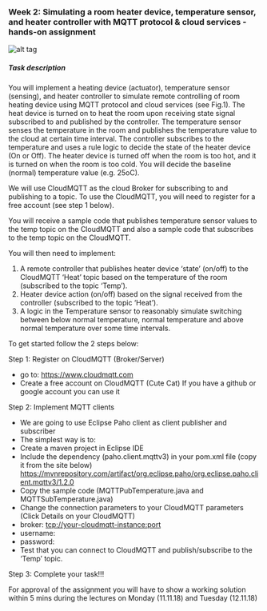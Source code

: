 ### Week 2: Simulating a room heater device, temperature sensor, and heater controller with MQTT protocol & cloud services - hands-on assignment

![alt tag](https://github.com/lmkr/dat159/blob/master/assets/lab2-fig1.png)

##### Task description
You will implement a heating device (actuator), temperature sensor (sensing), and heater controller to simulate remote controlling of room heating device using MQTT protocol and cloud services (see Fig.1). The heat device is turned on to heat the room upon receiving state signal subscribed to and published by the controller. The temperature sensor senses the temperature in the room and publishes the temperature value to the cloud at certain time interval. The controller subscribes to the temperature and uses a rule logic to decide the state of the heater device (On or Off). The heater device is turned off when the room is too hot, and it is turned on when the room is too cold. You will decide the baseline (normal) temperature value (e.g. 25oC).

We will use CloudMQTT as the cloud Broker for subscribing to and publishing to a topic. To use the CloudMQTT, you will need to register for a free account (see step 1 below).

You will receive a sample code that publishes temperature sensor values to the temp topic on the CloudMQTT and also a sample code that subscribes to the temp topic on the CloudMQTT.

You will then need to implement:
1.	A remote controller that publishes heater device ‘state’ (on/off) to the CloudMQTT ‘Heat’ topic based on the temperature of the room (subscribed to the topic ‘Temp’).
2.	Heater device action (on/off) based on the signal received from the controller (subscribed to the topic ‘Heat’).
3.	A logic in the Temperature sensor to reasonably simulate switching between below normal temperature, normal temperature and above normal temperature over some time intervals.

To get started follow the 2 steps below:

Step 1: Register on CloudMQTT (Broker/Server)
-	go to: https://www.cloudmqtt.com
-	Create a free account on CloudMQTT (Cute Cat)
  If you have a github or google account you can use it

Step 2: Implement MQTT clients
-	We are going to use Eclipse Paho client as client publisher and subscriber
  - The simplest way is to:
  - Create a maven project in Eclipse IDE
  - Include the dependency (paho.client.mqttv3) in your pom.xml file (copy it from the site below) https://mvnrepository.com/artifact/org.eclipse.paho/org.eclipse.paho.client.mqttv3/1.2.0
  - Copy the sample code (MQTTPubTemperature.java and MQTTSubTemperature.java)
  - Change the connection parameters to your CloudMQTT parameters (Click Details on your CloudMQTT)
  - broker: <tcp://your-cloudmqtt-instance:port>
  - username: <username-from-cloudmqtt>
  - password: <password-from-cloudmqtt>
  - Test that you can connect to CloudMQTT and publish/subscribe to the ‘Temp’ topic.

Step 3: Complete your task!!!

For approval of the assignment you will have to show a working solution within 5 mins during the lectures on Monday (11.11.18) and Tuesday (12.11.18)
